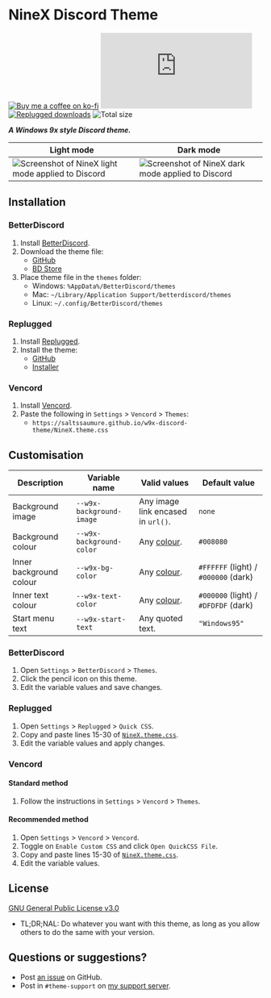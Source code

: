 [screenshot]: https://user-images.githubusercontent.com/29710355/231909312-bf3786dc-317a-40c4-909b-b5dc58093b15.png
[light]: https://user-images.githubusercontent.com/29710355/231909647-72871e7f-8763-4174-9c71-5f1bb7d401bc.png
[dark]: https://user-images.githubusercontent.com/29710355/231909520-b24c4301-2d90-4c6c-9e5d-ca9ce20e3ba6.png

[css-color]:        https://developer.mozilla.org/en-US/docs/Web/CSS/color_value
[discord]:          https://discord.gg/uy8nKQVatp

[BetterDiscord]:    https://betterdiscord.app/
[Replugged]:        https://replugged.dev/
[Vencord]:          https://github.com/Vendicated/Vencord

[shield-donate]:    https://img.shields.io/badge/Donate-ko--fi-orange?style=flat-square&logo=kofi&logoColor=orange
[ko-fi]:            https://ko-fi.com/saltssaumure "Buy me a coffee!"

[shield-bd-dl]:     https://img.shields.io/github/downloads/Saltssaumure/w9x-discord-theme/NineX.theme.css?color=purple&label=BD%20GitHub%20downloads&style=flat-square
[shield-asar-dl]:   https://img.shields.io/github/downloads/Saltssaumure/w9x-discord-theme/net.saltssaumure.NineX.asar?color=purple&label=Replugged%20downloads&style=flat-square
[shield-repo-size]: https://img.shields.io/github/repo-size/saltssaumure/w9x-discord-theme?style=flat-square "Total size"

[license]:          https://github.com/Saltssaumure/w9x-discord-theme/blob/main/LICENSE
[issues]:           https://github.com/Saltssaumure/w9x-discord-theme/issues
[.theme.css]:       https://github.com/Saltssaumure/w9x-discord-theme/blob/main/NineX.theme.css

[release-gh]:       https://github.com/Saltssaumure/w9x-discord-theme/releases/latest "Latest release"
[release-bd]:       https://betterdiscord.app/theme/?id=933 "BetterDiscord store page"
[release-rp]:       https://replugged.dev/install?identifier=Saltssaumure/w9x-discord-theme&source=github "Replugged addon installer"

# NineX Discord Theme
[![Buy me a coffee on ko-fi][shield-donate]][ko-fi]
[![BetterDiscord GitHub downloads][shield-bd-dl]][release-gh]
[![Replugged downloads][shield-asar-dl]][release-rp]
![Total size][shield-repo-size]

***A Windows 9x style Discord theme.***

| Light mode                                                  | Dark mode                                                 |
| ----------------------------------------------------------- | --------------------------------------------------------- |
| ![Screenshot of NineX light mode applied to Discord][light] | ![Screenshot of NineX dark mode applied to Discord][dark] |

## Installation

### BetterDiscord
1. Install [BetterDiscord][BetterDiscord].
2. Download the theme file:
    - [GitHub][release-gh]
    - [BD Store][release-bd]
3. Place theme file in the `themes` folder:
    - Windows: `%AppData%/BetterDiscord/themes`
    - Mac: `~/Library/Application Support/betterdiscord/themes`
    - Linux: `~/.config/BetterDiscord/themes`

### Replugged
1. Install [Replugged][Replugged].
2. Install the theme:
    - [GitHub][release-gh]
    - [Installer][release-rp]

### Vencord
1. Install [Vencord][Vencord].
2. Paste the following in `Settings` > `Vencord` > `Themes`:
    - `https://saltssaumure.github.io/w9x-discord-theme/NineX.theme.css`

## Customisation

| Description             | Variable name            | Valid values                       | Default value                        |
| ----------------------- | ------------------------ | ---------------------------------- | ------------------------------------ |
| Background image        | `--w9x-background-image` | Any image link encased in `url()`. | `none`                               |
| Background colour       | `--w9x-background-color` | Any [colour][css-color].           | `#008080`                            |
| Inner background colour | `--w9x-bg-color`         | Any [colour][css-color].           | `#FFFFFF` (light) / `#000000` (dark) |
| Inner text colour       | `--w9x-text-color`       | Any [colour][css-color].           | `#000000` (light) / `#DFDFDF` (dark) |
| Start menu text         | `--w9x-start-text`       | Any quoted text.                   | `"Windows95"`                        |

### BetterDiscord
1. Open `Settings` > `BetterDiscord` > `Themes`.
2. Click the pencil icon on this theme.
3. Edit the variable values and save changes.

### Replugged
1. Open `Settings` > `Replugged` > `Quick CSS`.
2. Copy and paste lines 15-30 of [`NineX.theme.css`][.theme.css].
3. Edit the variable values and apply changes.

### Vencord
#### Standard method
1. Follow the instructions in `Settings` > `Vencord` > `Themes`.
#### Recommended method
1. Open `Settings` > `Vencord` > `Vencord`.
2. Toggle on `Enable Custom CSS` and click `Open QuickCSS File`.
3. Copy and paste lines 15-30 of [`NineX.theme.css`][.theme.css].
4. Edit the variable values.
 
## License
[GNU General Public License v3.0][license]
- <span title="Too long; didn't read; not a lawyer">TL;DR;NAL</span>: Do whatever you want with this theme, as long as you allow others to do the same with your version.

## Questions or suggestions?
- Post [an issue][issues] on GitHub.
- Post in `#theme-support` on [my support server][discord].
